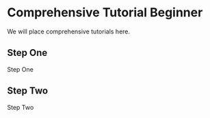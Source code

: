 # Comprehensive Tutorial Beginner

We will place comprehensive tutorials here.

## Step One

Step One

## Step Two

Step Two

